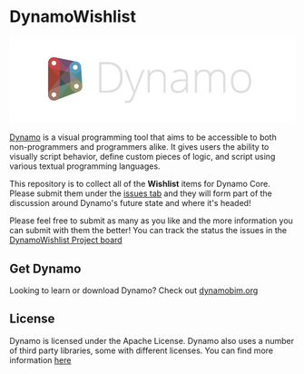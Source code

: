 # DynamoWishlist

![Image](resources/images/dynamo_logo_light.png)

[Dynamo](https://github.com/DynamoDS/Dynamo) is a visual programming tool that aims to be accessible to both non-programmers and programmers alike. It gives users the ability to visually script behavior, define custom pieces of logic, and script using various textual programming languages.

This repository is to collect all of the **Wishlist** items for Dynamo Core. Please submit them under the [issues tab](https://github.com/DynamoDS/DynamoWishlist/issues) and they will form part of the discussion around Dynamo's future state and where it's headed!

Please feel free to submit as many as you like and the more information you can submit with them the better! You can track the status the issues in the [DynamoWishlist Project board](https://github.com/orgs/DynamoDS/projects/3)

## Get Dynamo

Looking to learn or download Dynamo? Check out [dynamobim.org](https://dynamobim.org/learn/)

## License

Dynamo is licensed under the Apache License. Dynamo also uses a number of third party libraries, some with different licenses. You can find more information [here](https://github.com/DynamoDS/Dynamo/blob/master/LICENSE.txt)
